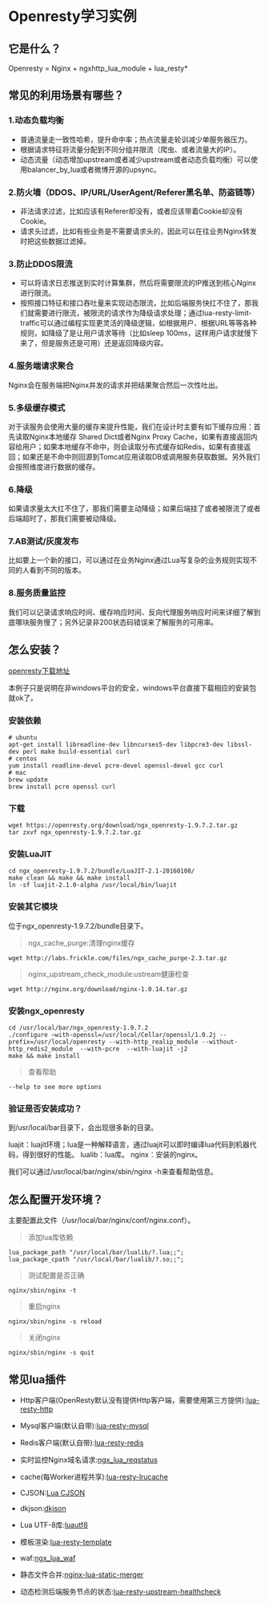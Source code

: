 # Openresty学习实例

## 它是什么？

Openresty = Nginx + ngxhttp\_lua\_module + lua_resty\*

## 常见的利用场景有哪些？

### 1.动态负载均衡

- 普通流量走一致性哈希，提升命中率；热点流量走轮训减少单服务器压力。
- 根据请求特征将流量分配到不同分组并限流（爬虫、或者流量大的IP）。
- 动态流量（动态增加upstream或者减少upstream或者动态负载均衡）可以使用balancer_by_lua或者微博开源的upsync。

### 2.防火墙（DDOS、IP/URL/UserAgent/Referer黑名单、防盗链等）

- 非法请求过滤，比如应该有Referer却没有，或者应该带着Cookie却没有Cookie。
- 请求头过滤，比如有些业务是不需要请求头的，因此可以在往业务Nginx转发时把这些数据过滤掉。

### 3.防止DDOS限流

- 可以将请求日志推送到实时计算集群，然后将需要限流的IP推送到核心Nginx进行限流。
- 按照接口特征和接口吞吐量来实现动态限流，比如后端服务快扛不住了，那我们就需要进行限流，被限流的请求作为降级请求处理；通过lua-resty-limit-traffic可以通过编程实现更灵活的降级逻辑，如根据用户、根据URL等等各种规则，如降级了是让用户请求等待（比如sleep 100ms，这样用户请求就慢下来了，但是服务还是可用）还是返回降级内容。

### 4.服务端请求聚合

Nginx会在服务端把Nginx并发的请求并把结果聚合然后一次性吐出。

### 5.多级缓存模式

对于读服务会使用大量的缓存来提升性能，我们在设计时主要有如下缓存应用：首先读取Nginx本地缓存 Shared Dict或者Nginx Proxy Cache，如果有直接返回内容给用户；如果本地缓存不命中，则会读取分布式缓存如Redis，如果有直接返回；如果还是不命中则回源到Tomcat应用读取DB或调用服务获取数据。另外我们会按照维度进行数据的缓存。

### 6.降级

如果请求量太大扛不住了，那我们需要主动降级；如果后端挂了或者被限流了或者后端超时了，那我们需要被动降级。

### 7.AB测试/灰度发布

比如要上一个新的接口，可以通过在业务Nginx通过Lua写复杂的业务规则实现不同的人看到不同的版本。

### 8.服务质量监控

我们可以记录请求响应时间、缓存响应时间、反向代理服务响应时间来详细了解到底哪块服务慢了；另外记录非200状态码错误来了解服务的可用率。

## 怎么安装？

[openresty下载地址](https://openresty.org/en/download.html)

本例子只是说明在非windows平台的安全，windows平台直接下载相应的安装包就ok了。

### 安装依赖

```
# ubuntu
apt-get install libreadline-dev libncurses5-dev libpcre3-dev libssl-dev perl make build-essential curl
# centos
yum install readline-devel pcre-devel openssl-devel gcc curl
# mac
brew update
brew install pcre openssl curl
```

### 下载

```
wget https://openresty.org/download/ngx_openresty-1.9.7.2.tar.gz
tar zxvf ngx_openresty-1.9.7.2.tar.gz
```

### 安装LuaJIT

```
cd ngx_openresty-1.9.7.2/bundle/LuaJIT-2.1-20160108/
make clean && make && make install
ln -sf luajit-2.1.0-alpha /usr/local/bin/luajit
```

### 安装其它模块

位于ngx_openresty-1.9.7.2/bundle目录下。

> ngx_cache_purge:清理nginx缓存

```
wget http://labs.frickle.com/files/ngx_cache_purge-2.3.tar.gz
```

> nginx_upstream_check_module:ustream健康检查

```
wget http://nginx.org/download/nginx-1.0.14.tar.gz
```


### 安装ngx_openresty


```
cd /usr/local/bar/ngx_openresty-1.9.7.2
./configure –with-openssl=/usr/local/Cellar/openssl/1.0.2j --prefix=/usr/local/openresty --with-http_realip_module --without-http_redis2_module  --with-pcre  --with-luajit -j2
make && make install
```

> 查看帮助

```
--help to see more options
```

### 验证是否安装成功？

到/usr/local/bar目录下，会出现很多新的目录。

luajit：luajit环境；lua是一种解释语言，通过luajit可以即时编译lua代码到机器代码，得到很好的性能。
lualib：lua库。
nginx：安装的nginx。

我们可以通过/usr/local/bar/nginx/sbin/nginx -h来查看帮助信息。

## 怎么配置开发环境？

主要配置此文件（/usr/local/bar/nginx/conf/nginx.conf）。

> 添加lua库依赖

```
lua_package_path "/usr/local/bar/lualib/?.lua;;";
lua_package_cpath "/usr/local/bar/lualib/?.so;;";
```

> 测试配置是否正确

```
nginx/sbin/nginx -t
```

> 重启nginx

```
nginx/sbin/nginx -s reload
```

> 关闭nginx

```
nginx/sbin/nginx -s quit
```

## 常见lua插件

- Http客户端(OpenResty默认没有提供Http客户端，需要使用第三方提供):[lua-resty-http](https://github.com/pintsized/lua-resty-http)

- Mysql客户端(默认自带):[lua-resty-mysql](https://github.com/openresty/lua-resty-mysql)

- Redis客户端(默认自带):[lua-resty-redis](https://github.com/openresty/lua-resty-redis)

- 实时监控Nginx域名请求:[ngx_lua_reqstatus](https://github.com/zheng-ji/ngx_lua_reqstatus)

- cache(每Worker进程共享):[lua-resty-lrucache](https://github.com/openresty/lua-resty-lrucache)

- CJSON:[Lua CJSON](https://www.kyne.com.au/~mark/software/lua-cjson-manual.html)

- dkjson:[dkjson](http://dkolf.de/src/dkjson-lua.fsl/home)

- Lua UTF-8库:[luautf8](https://github.com/starwing/luautf8)

- 模板渲染:[lua-resty-template](https://github.com/bungle/lua-resty-template)

- waf:[ngx_lua_waf](https://github.com/loveshell/ngx_lua_waf)

- 静态文件合并:[nginx-lua-static-merger](https://github.com/grasses/nginx-lua-static-merger)

- 动态检测后端服务节点的状态:[lua-resty-upstream-healthcheck](https://github.com/openresty/lua-resty-upstream-healthcheck)
